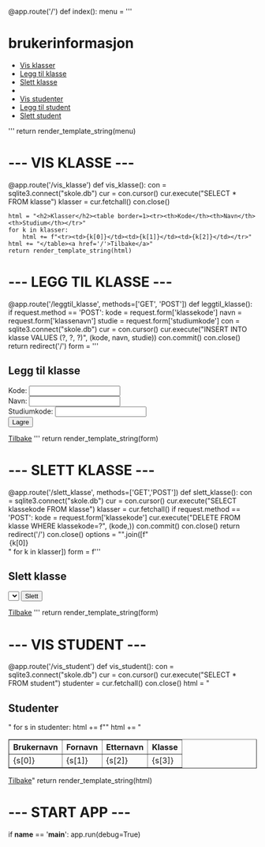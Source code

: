 @app.route('/')
def index():
    menu = '''
    <h1>brukerinformasjon</h1>
    <ul>
        <li><a href="/vis_klasse">Vis klasser</a></li>
        <li><a href="/leggtil_klasse">Legg til klasse</a></li>
        <li><a href="/slett_klasse">Slett klasse</a></li>
        <li><br></li>
        <li><a href="/vis_student">Vis studenter</a></li>
        <li><a href="/leggtil_student">Legg til student</a></li>
        <li><a href="/slett_student">Slett student</a></li>
    </ul>
    '''
    return render_template_string(menu)

# --- VIS KLASSE ---
@app.route('/vis_klasse')
def vis_klasse():
    con = sqlite3.connect("skole.db")
    cur = con.cursor()
    cur.execute("SELECT * FROM klasse")
    klasser = cur.fetchall()
    con.close()

    html = "<h2>Klasser</h2><table border=1><tr><th>Kode</th><th>Navn</th><th>Studium</th></tr>"
    for k in klasser:
        html += f"<tr><td>{k[0]}</td><td>{k[1]}</td><td>{k[2]}</td></tr>"
    html += "</table><a href='/'>Tilbake</a>"
    return render_template_string(html)

# --- LEGG TIL KLASSE ---
@app.route('/leggtil_klasse', methods=['GET', 'POST'])
def leggtil_klasse():
    if request.method == 'POST':
        kode = request.form['klassekode']
        navn = request.form['klassenavn']
        studie = request.form['studiumkode']
        con = sqlite3.connect("skole.db")
        cur = con.cursor()
        cur.execute("INSERT INTO klasse VALUES (?, ?, ?)", (kode, navn, studie))
        con.commit()
        con.close()
        return redirect('/')
    form = '''
    <h2>Legg til klasse</h2>
    <form method="post">
        Kode: <input name="klassekode"><br>
        Navn: <input name="klassenavn"><br>
        Studiumkode: <input name="studiumkode"><br>
        <input type="submit" value="Lagre">
    </form>
    <a href="/">Tilbake</a>
    '''
    return render_template_string(form)

# --- SLETT KLASSE ---
@app.route('/slett_klasse', methods=['GET','POST'])
def slett_klasse():
    con = sqlite3.connect("skole.db")
    cur = con.cursor()
    cur.execute("SELECT klassekode FROM klasse")
    klasser = cur.fetchall()
    if request.method == 'POST':
        kode = request.form['klassekode']
        cur.execute("DELETE FROM klasse WHERE klassekode=?", (kode,))
        con.commit()
        con.close()
        return redirect('/')
    con.close()
    options = "".join([f"<option value='{k[0]}'>{k[0]}</option>" for k in klasser])
    form = f'''
    <h2>Slett klasse</h2>
    <form method="post">
        <select name="klassekode">{options}</select>
        <input type="submit" value="Slett">
    </form>
    <a href="/">Tilbake</a>
    '''
    return render_template_string(form)

# --- VIS STUDENT ---
@app.route('/vis_student')
def vis_student():
    con = sqlite3.connect("skole.db")
    cur = con.cursor()
    cur.execute("SELECT * FROM student")
    studenter = cur.fetchall()
    con.close()
    html = "<h2>Studenter</h2><table border=1><tr><th>Brukernavn</th><th>Fornavn</th><th>Etternavn</th><th>Klasse</th></tr>"
    for s in studenter:
        html += f"<tr><td>{s[0]}</td><td>{s[1]}</td><td>{s[2]}</td><td>{s[3]}</td></tr>"
    html += "</table><a href='/'>Tilbake</a>"
    return render_template_string(html)

# --- START APP ---
if __name__ == '__main__':
    app.run(debug=True)
